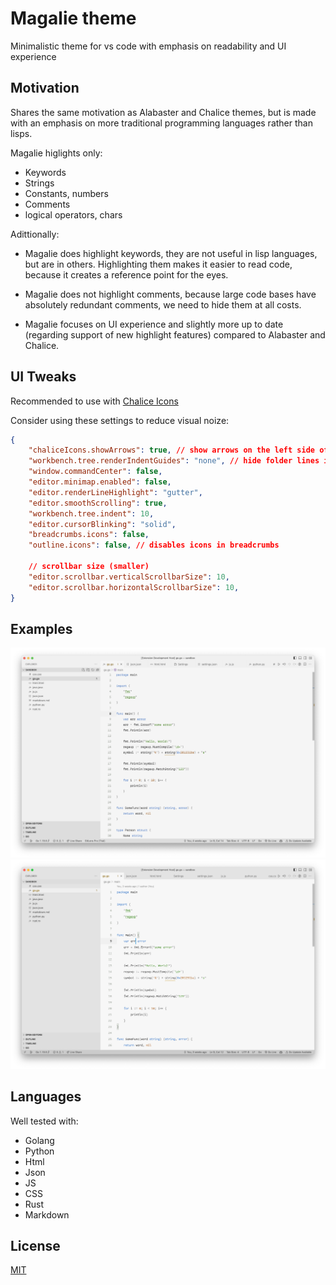 # Magalie theme
Minimalistic theme for vs code with emphasis on readability and UI experience

## Motivation
Shares the same motivation as Alabaster and Chalice themes, but is made with an emphasis on more traditional programming languages rather than lisps.

Magalie higlights only:
- Keywords
- Strings
- Constants, numbers
- Comments
- logical operators, chars

Adittionally:
* Magalie does highlight keywords, they are not useful in lisp languages, but are in others. Highlighting them makes it easier to read code, because it creates a reference point for the eyes.

* Magalie does not highlight comments, because large code bases have absolutely redundant comments, we need to hide them at all costs.

* Magalie focuses on UI experience and slightly more up to date (regarding support of new highlight features) compared to Alabaster and Chalice.


## UI Tweaks
Recommended to use with [Chalice Icons](https://marketplace.visualstudio.com/items?itemName=artlaman.chalice-icon-theme)

Consider using these settings to reduce visual noize:
```json
{
    "chaliceIcons.showArrows": true, // show arrows on the left side of the explorer
    "workbench.tree.renderIndentGuides": "none", // hide folder lines in the explorer
    "window.commandCenter": false,
    "editor.minimap.enabled": false,
    "editor.renderLineHighlight": "gutter",
    "editor.smoothScrolling": true,
    "workbench.tree.indent": 10,
    "editor.cursorBlinking": "solid",
    "breadcrumbs.icons": false,
    "outline.icons": false, // disables icons in breadcrumbs

    // scrollbar size (smaller)
    "editor.scrollbar.verticalScrollbarSize": 10,
    "editor.scrollbar.horizontalScrollbarSize": 10,
}
```


## Examples
![Golang](examples/default/golang.png)
![Golang](examples/gray/golang.png)


## Languages
Well tested with:
- Golang
- Python
- Html
- Json
- JS
- CSS
- Rust
- Markdown


## License
[MIT](LICENSE)
